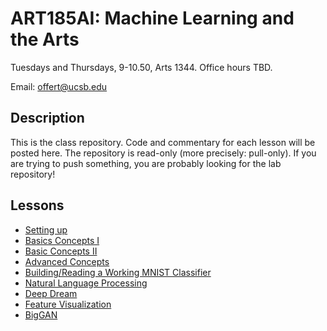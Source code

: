 # ART185AI: Machine Learning and the Arts

Tuesdays and Thursdays, 9-10.50, Arts 1344. Office hours TBD.

Email: offert@ucsb.edu

## Description

This is the class repository. Code and commentary for each lesson will be posted here. The repository is read-only (more precisely: pull-only). If you are trying to push something, you are probably looking for the lab repository!

## Lessons

- [Setting up](https://github.com/zentralwerkstatt/ART185AI/blob/master/N00_Setup.ipynb)
- [Basics Concepts I](https://github.com/zentralwerkstatt/ART185AI/blob/master/N01_Basics.ipynb)
- [Basic Concepts II](https://github.com/zentralwerkstatt/ART185AI/blob/master/N02_Basics.ipynb)
- [Advanced Concepts](https://github.com/zentralwerkstatt/ART185AI/blob/master/N03_Advanced.ipynb)
- [Building/Reading a Working MNIST Classifier](https://github.com/zentralwerkstatt/ART185AI/blob/master/N04_MNIST.ipynb)
- [Natural Language Processing](https://github.com/zentralwerkstatt/ART185AI/blob/master/N05_NLP.ipynb)
- [Deep Dream](https://github.com/zentralwerkstatt/ART185AI/blob/master/N06_Deepdream.ipynb)
- [Feature Visualization](https://github.com/zentralwerkstatt/ART185AI/blob/master/N07_Visualization.ipynb)
- [BigGAN](https://github.com/zentralwerkstatt/ART185AI/blob/master/N08_BigGAN.ipynb)
